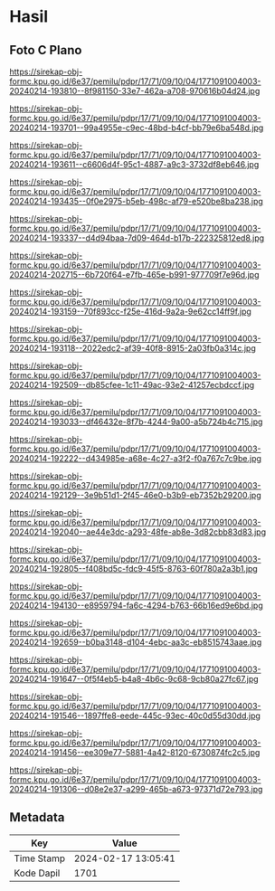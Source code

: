 # Hasil

## Foto C Plano

https://sirekap-obj-formc.kpu.go.id/6e37/pemilu/pdpr/17/71/09/10/04/1771091004003-20240214-193810--8f981150-33e7-462a-a708-970616b04d24.jpg

https://sirekap-obj-formc.kpu.go.id/6e37/pemilu/pdpr/17/71/09/10/04/1771091004003-20240214-193701--99a4955e-c9ec-48bd-b4cf-bb79e6ba548d.jpg

https://sirekap-obj-formc.kpu.go.id/6e37/pemilu/pdpr/17/71/09/10/04/1771091004003-20240214-193611--c6606d4f-95c1-4887-a9c3-3732df8eb646.jpg

https://sirekap-obj-formc.kpu.go.id/6e37/pemilu/pdpr/17/71/09/10/04/1771091004003-20240214-193435--0f0e2975-b5eb-498c-af79-e520be8ba238.jpg

https://sirekap-obj-formc.kpu.go.id/6e37/pemilu/pdpr/17/71/09/10/04/1771091004003-20240214-193337--d4d94baa-7d09-464d-b17b-222325812ed8.jpg

https://sirekap-obj-formc.kpu.go.id/6e37/pemilu/pdpr/17/71/09/10/04/1771091004003-20240214-202715--6b720f64-e7fb-465e-b991-977709f7e96d.jpg

https://sirekap-obj-formc.kpu.go.id/6e37/pemilu/pdpr/17/71/09/10/04/1771091004003-20240214-193159--70f893cc-f25e-416d-9a2a-9e62cc14ff9f.jpg

https://sirekap-obj-formc.kpu.go.id/6e37/pemilu/pdpr/17/71/09/10/04/1771091004003-20240214-193118--2022edc2-af39-40f8-8915-2a03fb0a314c.jpg

https://sirekap-obj-formc.kpu.go.id/6e37/pemilu/pdpr/17/71/09/10/04/1771091004003-20240214-192509--db85cfee-1c11-49ac-93e2-41257ecbdccf.jpg

https://sirekap-obj-formc.kpu.go.id/6e37/pemilu/pdpr/17/71/09/10/04/1771091004003-20240214-193033--df46432e-8f7b-4244-9a00-a5b724b4c715.jpg

https://sirekap-obj-formc.kpu.go.id/6e37/pemilu/pdpr/17/71/09/10/04/1771091004003-20240214-192222--d434985e-a68e-4c27-a3f2-f0a767c7c9be.jpg

https://sirekap-obj-formc.kpu.go.id/6e37/pemilu/pdpr/17/71/09/10/04/1771091004003-20240214-192129--3e9b51d1-2f45-46e0-b3b9-eb7352b29200.jpg

https://sirekap-obj-formc.kpu.go.id/6e37/pemilu/pdpr/17/71/09/10/04/1771091004003-20240214-192040--ae44e3dc-a293-48fe-ab8e-3d82cbb83d83.jpg

https://sirekap-obj-formc.kpu.go.id/6e37/pemilu/pdpr/17/71/09/10/04/1771091004003-20240214-192805--f408bd5c-fdc9-45f5-8763-60f780a2a3b1.jpg

https://sirekap-obj-formc.kpu.go.id/6e37/pemilu/pdpr/17/71/09/10/04/1771091004003-20240214-194130--e8959794-fa6c-4294-b763-66b16ed9e6bd.jpg

https://sirekap-obj-formc.kpu.go.id/6e37/pemilu/pdpr/17/71/09/10/04/1771091004003-20240214-192659--b0ba3148-d104-4ebc-aa3c-eb8515743aae.jpg

https://sirekap-obj-formc.kpu.go.id/6e37/pemilu/pdpr/17/71/09/10/04/1771091004003-20240214-191647--0f5f4eb5-b4a8-4b6c-9c68-9cb80a27fc67.jpg

https://sirekap-obj-formc.kpu.go.id/6e37/pemilu/pdpr/17/71/09/10/04/1771091004003-20240214-191546--1897ffe8-eede-445c-93ec-40c0d55d30dd.jpg

https://sirekap-obj-formc.kpu.go.id/6e37/pemilu/pdpr/17/71/09/10/04/1771091004003-20240214-191456--ee309e77-5881-4a42-8120-6730874fc2c5.jpg

https://sirekap-obj-formc.kpu.go.id/6e37/pemilu/pdpr/17/71/09/10/04/1771091004003-20240214-191306--d08e2e37-a299-465b-a673-97371d72e793.jpg


## Metadata

| Key        | Value               |
| ---------- | ------------------- |
| Time Stamp | 2024-02-17 13:05:41 |
| Kode Dapil | 1701                |



